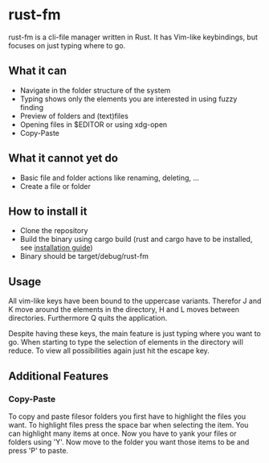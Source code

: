 # rust-fm
rust-fm is a cli-file manager written in Rust. It has Vim-like keybindings, but focuses on just typing where to go.

## What it can
* Navigate in the folder structure of the system
* Typing shows only the elements you are interested in using fuzzy finding
* Preview of folders and (text)files
* Opening files in $EDITOR or using xdg-open
* Copy-Paste

## What it cannot yet do
* Basic file and folder actions like renaming, deleting, ...
* Create a file or folder

## How to install it
* Clone the repository
* Build the binary using cargo build (rust and cargo have to be installed, see [installation guide](https://www.rust-lang.org/tools/install))
* Binary should be target/debug/rust-fm

## Usage
All vim-like keys have been bound to the uppercase variants.
Therefor J and K move around the elements in the directory,
H and L moves between directories.
Furthermore Q quits the application.

Despite having these keys, the main feature is just typing where you want to go.
When starting to type the selection of elements in the directory will reduce. 
To view all possibilities again just hit the escape key.

## Additional Features

### Copy-Paste
To copy and paste filesor folders you first have to highlight the files you want. To highlight files press the space bar when selecting the item. You can highlight many items at once. Now you have to yank your files or folders using 'Y'. Now move to the folder you want those items to be and press 'P' to paste.
 
